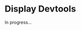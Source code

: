 <meta url="https://github.com/johnlindquist/kit/discussions/798">
<meta id="D_kwDOEu7MBc4AP9TU">
<meta title="Display Devtools">
<meta section="essentials">
<meta i="5">    
<meta path="docs/display-devtools">    

# Display Devtools  

In progress...